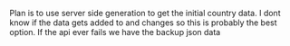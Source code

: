 Plan is to use server side generation to get the initial country data. I dont know if the data gets added to and changes so this is probably the best option. 
If the api ever fails we have the backup json data